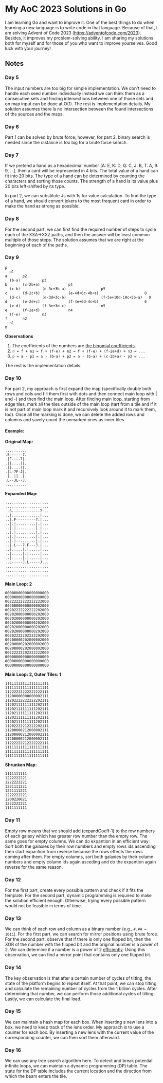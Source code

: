 # My AoC 2023 Solutions in Go
I am learning Go and want to improve it. One of the best things to do when learning a new language is to write code in that language. Because of that, I am solving Advent of Code 2023 (https://adventofcode.com/2023). Besides, it improves my problem-solving ability. I am sharing my solutions both for myself and for those of you who want to improve yourselves. Good luck with your journey!

## Notes

### Day 5
The input numbers are too big for simple implementation. We don't need to handle each seed number individually instead we can think them as a consecutive sets and finding intersections between one of those sets and on map input can be done at O(1). The rest is implementation details. My solution assumes there is no intersection between the found intersections of the sources and the maps.

### Day 6
Part 1 can be solved by brute force; however, for part 2, binary search is needed since the distance is too big for a brute force search.

### Day 7
If we pretend a hand as a hexadecimal number (A: E, K: D, Q: C, J: B, T: A, 9: 9, ...), then a card will be represented in 4 bits. The total value of a hand can fit into 20 bits. The type of a hand can be determined by counting the characters and sorting those counts. The strength of a hand is its value plus 20 bits left-shifted by its type.

In part 2, we can substitute Js with 1s for value calculation. To find the type of a hand, we should convert jokers to the most frequent card in order to make the hand as strong as possible.

### Day 8
For the second part, we can first find the required number of steps to cycle each of the XXA->XXZ paths, and then the answer will be least common multiple of those steps. The solution assumes that we are right at the beginning of each of the paths.

### Day 9
```
p
  p1
a       p2
  (b-a)          p3
b       (c-2b+a)             p4
  (c-b)          (d-3c+3b-a)                p5
c       (d-2c+b)             (e-4d+6c-4b+a)                     0
  (d-c)          (e-3d+3c-b)                (f-5e+10d-10c+5b-a)   0
d       (e-2d+c)             (f-4e+6d-4c+b)                     0
  (e-d)          (f-3e+3d-c)                n5
e       (f-2e+d)             n4
  (f-e)          n3
f       n2
  n1
n
```

**Observations**
1. The coefficients of the numbers are [the binomial coefficients](https://en.m.wikipedia.org/wiki/Binomial_coefficient).
1. `n = f + n1 = f + (f-e) + n2 = f + (f-e) + (f-2e+d) + n3 = ...`
1. `p = a - p1 = a - (b-a) + p2 = a - (b-a) + (c-2b+a) - p3 = ...`

The rest is the implementation details.

### Day 10
For part 2, my approach is first expand the map (specifically double both rows and cols and fill them first with dots and then connect main loop with | and -) and then find the main loop. After finding main loop, starting from edge tiles, mark all the tiles outside of the main loop (tart from a tile and if it is not part of main loop mark it and recursively look around it to mark them, too). Once all the marking is done, we can delete the added rows and columns and savely count the unmarked ones as inner tiles.

#### Example:
**Original Map:**
```
..........
.S------7.
.|F----7|.
.||....||.
.||....||.
.|L-7F-J|.
.|..||..|.
.L--JL--J.
..........

```

**Expanded Map:**
```
....................
....................
..S-------------7...
..|.............|...
..|.F---------7.|...
..|.|.........|.|...
..|.|.........|.|...
..|.|.........|.|...
..|.|.........|.|...
..|.|.........|.|...
..|.L---7.F---J.|...
..|.....|.|.....|...
..|.....|.|.....|...
..|.....|.|.....|...
..L-----J.L-----J...
....................
....................
....................
```

**Main Loop: 2**
```
00000000000000000000
00000000000000000000
00222222222222222000
00200000000000002000
00202222222222202000
00202000000000202000
00202000000000202000
00202000000000202000
00202000000000202000
00202000000000202000
00202222202222202000
00200000202000002000
00200000202000002000
00200000202000002000
00222222202222222000
00000000000000000000
00000000000000000000
00000000000000000000
```

**Main Loop: 2, Outer Tiles: 1**
```
11111111111111111111
11111111111111111111
11222222222222222111
11200000000000002111
11202222222222202111
11202111111111202111
11202111111111202111
11202111111111202111
11202111111111202111
11202111111111202111
11202222212222202111
11200000212000002111
11200000212000002111
11200000212000002111
11222222212222222111
11111111111111111111
11111111111111111111
11111111111111111111
```

**Shrunken Map:**
```
1111111111
1222222221
1222222221
1221111221
1221111221
1222222221
1200220021
1222222221
1111111111
```
### Day 11
Empty row means that we should add (expandCoeff-1) to the row numbers of each galaxy which has greater row number than the empty row. The same goes for empty columns. We can do expantion in an efficient way: Sort both the galaxies by their row numbers and empty rows ids ascending then start expantion from reverse because the rows effects the rows coming after them. For empty columns, sort both galaxies by their column numbers and empty column ids again asceding and do the expantion again reverse for the same reason.

### Day 12
For the first part, create every possible pattern and check if it fits the template. For the second part, dynamic programming is required to make the solution efficient enough. Otherwise, trying every possible pattern would not be feasible in terms of time.

### Day 13
We can think of each row and column as a binary number (e.g., `#.## = 1011`). For the first part, we can search for mirror positions using brute force. For the second part, observe that if there is only one flipped bit, then the XOR of the number with the flipped bit and the original number is a power of 2. We can determine if a number is a power of 2 [efficiently](https://stackoverflow.com/a/600306/1306183). Using this observation, we can find a mirror point that contains only one flipped bit.

### Day 14
The key observation is that after a certain number of cycles of tilting, the state of the platform begins to repeat itself. At that point, we can stop tilting and calculate the remaining number of cycles from the 1 billion cycles. After determining that number, we can perform those additional cycles of tilting. Lastly, we can calculate the final load.

### Day 15
We can maintain a hash map for each box. When inserting a new lens into a box, we need to keep track of the lens order. My approach is to use a counter for each box. By inserting a new lens with the current value of the corresponding counter, we can then sort them afterward.

### Day 16
We can use any tree search algorithm here. To detect and break potential infinite loops, we can maintain a dynamic programming (DP) table. The state for the DP table includes the current location and the direction from which the beam enters the tile.
